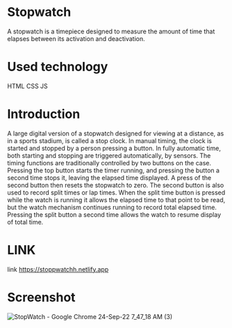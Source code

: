 # Stopwatch
A stopwatch is a timepiece designed to measure the amount of time that elapses between its activation and deactivation.

# Used technology
HTML
CSS 
JS

# Introduction
 A large digital version of a stopwatch designed for viewing at a distance, as in a sports stadium, is called a stop clock. In manual timing, the clock is started and stopped by a person pressing a button. In fully automatic time, both starting and stopping are triggered automatically, by sensors. The timing functions are traditionally controlled by two buttons on the case. Pressing the top button starts the timer running, and pressing the button a second time stops it, leaving the elapsed time displayed. A press of the second button then resets the stopwatch to zero. The second button is also used to record split times or lap times. When the split time button is pressed while the watch is running it allows the elapsed time to that point to be read, but the watch mechanism continues running to record total elapsed time. Pressing the split button a second time allows the watch to resume display of total time.
# LINK
 link https://stoppwatchh.netlify.app
 
 # Screenshot
 ![StopWatch - Google Chrome 24-Sep-22 7_47_18 AM (3)](https://user-images.githubusercontent.com/63258485/192076016-75cdcc1d-e782-4cd6-a45c-74b9363dc0d1.png)

